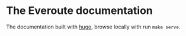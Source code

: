 # The Everoute documentation
The documentation built with [hugo](https://gohugo.io), browse locally with run `make serve`.
